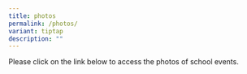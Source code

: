 ```yaml
---
title: photos
permalink: /photos/
variant: tiptap
description: ""
---
```

<p>Please click on the link below to access the photos of school events.</p>